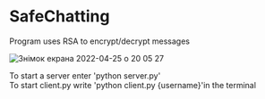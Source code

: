 # SafeChatting
Program uses RSA to encrypt/decrypt messages

![Знімок екрана 2022-04-25 о 20 05 27](https://user-images.githubusercontent.com/92575094/165138544-90afeb4b-438e-4016-a221-a2c01e69eea7.png)




To start a server enter 'python server.py'                     
To start client.py write 'python client.py {username}'in the terminal

